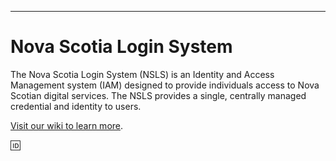 <!--

## Notice: Restricted Change Window

Start: `06:00 (ET) 18 December 2022` 

End: `08:00 (ET) 9 January 2023`

Change activities for both non-prod and production integrations will be restricted during this window. 

For further clarification, contact nsidentity@novascotia.ca.

-->

***

# Nova Scotia Login System
The Nova Scotia Login System (NSLS) is an Identity and Access Management system (IAM) designed to provide individuals access to Nova Scotian digital services. The NSLS provides a single, centrally managed credential and identity to users.

[Visit our wiki to learn more](https://github.com/Digital-Platform-Services/Nova-Scotia-Login-Service/wiki).

🆔
